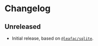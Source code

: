 # Changelog

## Unreleased

- Initial release, based on [`@leafac/sqlite`](https://www.npmjs.com/package/@leafac/sqlite).
